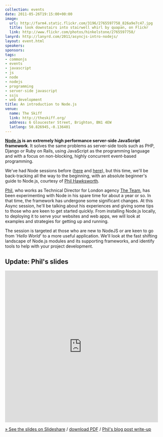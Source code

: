 ```yaml
---
collection: events
date: 2011-05-26T19:15:00+00:00
image: 
  url: http://farm4.static.flickr.com/3196/2765597758_826a9e7c47.jpg
  title: look downstairs into stairwell whirl by quapan, on Flickr
  link: http://www.flickr.com/photos/hinkelstone/2765597758/
lanyrd: http://lanyrd.com/2011/asyncjs-intro-nodejs/
layout: event.html
speakers: 
sponsors: 
tags: 
- commonjs
- events
- javascript
- js
- node
- nodejs
- programming
- server-side javascript
- ssjs
- web development
title: An introduction to Node.js
venue: 
  name: The Skiff
  link: http://theskiff.org/
  address: 6 Gloucester Street, Brighton, BN1 4EW
  latlong: 50.826945,-0.136401
---
```


<p><strong><a href="http://nodejs.org">Node.js</a> is an extremely high performance server-side JavaScript framework</strong>. It solves the same problems as server-side tools such as PHP, Django or Ruby on Rails, using JavaScript as the programming language and with a focus on non-blocking, highly concurrent event-based programming.</p>

<p>We've had Node sessions before (<a href="http://asyncjs.com/nodejs/">here</a> and <a href="http://asyncjs.com/express/">here</a>), but this time, we'll be back-tracking all the way to the beginning, with <span class="summary">an absolute beginner's guide to Node.js</span>, courtesy of <span class="vcard"><a class="fn url" href="http://hawksworx.com">Phil Hawksworth</a></span>.</p>

<p><a href="http://twitter.com/philhawksworth">Phil</a>, who works as Technical Director for London agency <a href="http://theteam.co.uk">The Team</a>, has been experimenting with Node in his spare time for about a year or so. In that time, the framework has undergone some significant changes. At this Async session, he'll be talking about his experiences and giving some tips to those who are keen to get started quickly. From installing Node.js locally, to deploying it to serve your websites and web apps, we will look at examples and strategies for getting up and running.</p>

<p>The session is targeted at those who are new to NodeJS or are keen to go from '<em>Hello World</em>' to a more useful application. We'll look at the fast shifting landscape of Node.js modules and its supporting frameworks, and identify tools to help with your project development.</p>

<h2>Update: Phil's slides</h2>
<iframe src="http://www.slideshare.net/slideshow/embed_code/8123370" style="width:100%; height:500px;" frameborder="0" marginwidth="0" marginheight="0" scrolling="no"></iframe>
<p><a href="http://www.slideshare.net/philhawksworth/getting-started-with-developing-nodejs">» See the slides on Slideshare</a> / <a href="http://static.hawksworx.com.s3.amazonaws.com/asyncjs-nodejs.pdf">download PDF</a> / <a href="http://hawksworx.com/getting-started-with-node-at-asyncjs">Phil's blog post write-up</a></p>
